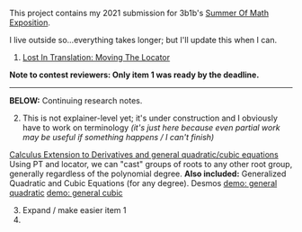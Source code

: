 This project contains my 2021 submission for 3b1b's [Summer Of Math Exposition](https://3b1b.co/some1). 

I live outside so...everything takes longer; but I'll update this when I can.

1. [Lost In Translation: Moving The Locator](LocatorMoves.html)

**Note to contest reviewers: Only item 1 was ready by the deadline.**

---
**BELOW:** Continuing research notes.

2. This is not explainer-level yet; it's under construction and I obviously have to work on terminology *(it's just here because even partial work may be useful if something happens / I can't finish)* 

[Calculus Extension to Derivatives and general quadratic/cubic equations](GeneralQuadCubic.html) Using PT and locator, we can "cast" groups of roots to any other root group, generally regardless of the polynomial degree. **Also included:** Generalized Quadratic and Cubic Equations (for any degree). Desmos [demo: general quadratic](/desmos/general_quadratic.html) [demo: general cubic](/desmos/general_cubic.html)

3. Expand / make easier item 1
4. 